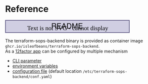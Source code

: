 # Reference

[![readme](../assets/breadcrum-readme.drawio.svg)](../../README.md)

The terraform-sops-backend binary is provided as container image `ghcr.io/isleofbeans/terraform-sops-backend`.  
As a [12factor app](https://12factor.net/) can be configured by multiple mechanism

* [CLI parameter](./cli-parameter.md)
* [environment variables](./environment-variables.md)
* [configuration file](./configuration-file.md) (default location `/etc/terraform-sops-backend/conf.yaml`)

